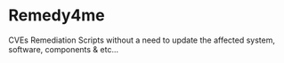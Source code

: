 # Remedy4me
CVEs Remediation Scripts without a need to update the affected system, software, components &amp; etc...
